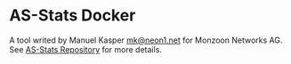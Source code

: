 AS-Stats Docker
===============

A tool writed by Manuel Kasper <mk@neon1.net> for Monzoon Networks AG.
 \
See [AS-Stats Repository](https://github.com/manuelkasper/AS-Stats) for more details.

